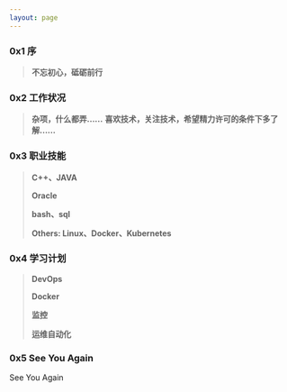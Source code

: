 ```yaml
---
layout: page
---
```

<section class="container">

### 0x1 序

> **不忘初心，砥砺前行**

### 0x2 工作状况

> **杂项，什么都弄......**
> **喜欢技术，关注技术，希望精力许可的条件下多了解......**

### 0x3 职业技能

> **C++、JAVA**
>
> **Oracle**
>
> **bash、sql**
>
> **Others: Linux、Docker、Kubernetes**

### 0x4 学习计划

> **DevOps**
>  
> **Docker**
> 
> **监控**
>
> **运维自动化**

### 0x5 See You Again

See You Again

</section>
